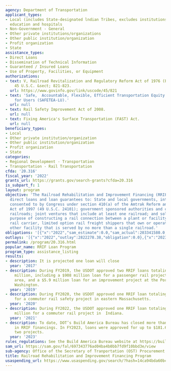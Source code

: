 ```yaml
---
agency: Department of Transportation
applicant_types:
- Local (includes State-designated lndian Tribes, excludes institutions of higher
  education and hospitals
- Non-Government - General
- Other private institutions/organizations
- Other public institution/organization
- Profit organization
- State
assistance_types:
- Direct Loans
- Dissemination of Technical Information
- Guaranteed / Insured Loans
- Use of Property, Facilities, or Equipment
authorizations:
- text: V, Railroad Revitalization and Regulatory Reform Act of 1976 (Public Law 94-210).
    45 U.S.C. &sect; 821-823.
  url: https://www.govinfo.gov/link/uscode/45/821
- text: 'Safe,  Accountable, Flexible, Efficient Transportation Equity Act: A Legacy
    for Users (SAFETEA-LU).'
  url: null
- text: Rail Safety Improvement Act of 2008.
  url: null
- text: Fixing America's Surface Transportation (FAST) Act.
  url: null
beneficiary_types:
- Local
- Other private institution/organization
- Other public institution/organization
- Profit organization
- State
categories:
- Regional Development - Transportation
- Transportation - Rail Transportation
cfda: '20.316'
fiscal_year: '2022'
grants_url: https://grants.gov/search-grants?cfda=20.316
is_subpart_f: 1
layout: program
objective: 'The Railroad Rehabilitation and Improvement Financing (RRIF) program provides
  direct loans and loan guarantees to: State and local governments, interstate compacts
  consented to by Congress under section 410(a) of the Amtrak Reform and Accountability
  Act of 1997 (49 U.S.C. 24101); government sponsored authorities and corporations;
  railroads; joint ventures that include at least one railroad; and solely for the
  purpose of constructing a rail connection between a plant or facility and a second
  rail carrier, limited option rail freight shippers that own or operate a plant or
  other facility that is served by no more than a single railroad.'
obligations: '[{"x":"2022","sam_estimate":0.0,"sam_actual":203341580.0,"usa_spending_actual":0.0},{"x":"2023","sam_estimate":200000000.0,"sam_actual":0.0,"usa_spending_actual":0.0},{"x":"2024","sam_estimate":400000000.0,"sam_actual":0.0,"usa_spending_actual":0.0}]'
outlays: '[{"x":"2022","outlay":2822278.38,"obligation":0.0},{"x":"2023","outlay":0.0,"obligation":0.0},{"x":"2024","outlay":1535586.85,"obligation":0.0}]'
permalink: /program/20.316.html
popular_name: RRIF Loan Program
program_type: assistance_listing
results:
- description: It is projected one loan will close
  year: '2017'
- description: During FY2019, the USDOT approved two RRIF loans totaling over $913
    million, including a $908 million loan for a passenger rail project in the Dallas
    area, and a $5.9 million loan for an improvement project at the Port of Everett,
    Washington.
  year: '2019'
- description: During FY2020, the USDOT approved one RRIF loan totaling $851.15 million
    for a commuter rail safety project in eastern Massachusetts.
  year: '2020'
- description: During FY2022, the USDOT approved one RRIF loan totaling $203,341,581
    million for a commuter rail project in  Indiana.
  year: '2021'
- description: To date, DOT’s Build America Bureau has closed more than $7.6 billion
    in RRIF financings. In FY2023, loans were approved for up to $181.6 million for
    two projects.
  year: '2023'
rules_regulations: See the Build America Bureau website at https://buildamerica.dot.gov/buildamerica/financing/program-guide.
sam_url: https://sam.gov/fal/697343776ad04ba4b0bb7fd9f10bbd3e/view
sub-agency: Office of the Secretary of Tranportation (OST) Procurement Operations
title: Railroad Rehabilitation and Improvement Financing Program
usaspending_url: https://www.usaspending.gov/search/?hash=14ca94bda60bc37e20df8a85f442e12a
---
```

